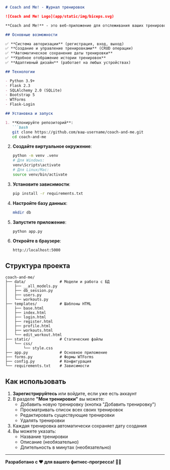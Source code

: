 ```markdown
# Coach and Me! - Журнал тренировок

![Coach and Me! Logo](app/static/img/biceps.svg)

**Coach and Me!** - это веб-приложение для отслеживания ваших тренировок в тренажерном зале. Система позволяет удобно вести журнал занятий, фиксировать результаты и отслеживать прогресс.

## Основные возможности

✅ **Система авторизации** (регистрация, вход, выход)  
✅ **Создание и управление тренировками** (CRUD операции)  
✅ **Автоматическое сохранение даты тренировки**  
✅ **Удобное отображение истории тренировок**  
✅ **Адаптивный дизайн** (работает на любых устройствах)  

## Технологии

- Python 3.9+
- Flask 2.3
- SQLAlchemy 2.0 (SQLite)
- Bootstrap 5
- WTForms
- Flask-Login

## Установка и запуск

1. **Клонируйте репозиторий**:
   ```bash
   git clone https://github.com/ваш-username/coach-and-me.git
   cd coach-and-me
   ```

2. **Создайте виртуальное окружение**:
   ```bash
   python -m venv .venv
   # Для Windows:
   venv\Scripts\activate
   # Для Linux/Mac:
   source venv/bin/activate
   ```

3. **Установите зависимости**:
   ```bash
   pip install -r requirements.txt
   ```

4. **Настройте базу данных**:
   ```bash
   mkdir db
   ```

5. **Запустите приложение**:
   ```bash
   python app.py
   ```

6. **Откройте в браузере**:
   ```
   http://localhost:5000
   ```

## Структура проекта

```
coach-and-me/
├── data/               # Модели и работа с БД
│   ├── __all_models.py
│   ├── db_session.py
│   ├── users.py
│   └── workouts.py
├── templates/          # Шаблоны HTML
│   ├── base.html
│   ├── index.html
│   ├── login.html
│   ├── register.html
│   ├── profile.html
│   ├── workouts.html
│   └── edit_workout.html
├── static/             # Статические файлы
│   └── css/
│       └── style.css
├── app.py              # Основное приложение
├── forms.py            # Формы WTForms
├── config.py           # Конфигурация
└── requirements.txt    # Зависимости
```

## Как использовать

1. **Зарегистрируйтесь** или войдите, если уже есть аккаунт
2. В разделе **"Мои тренировки"** вы можете:
   - Добавить новую тренировку (кнопка "Добавить тренировку")
   - Просматривать список всех своих тренировок
   - Редактировать существующие тренировки
   - Удалять тренировки
3. Каждая тренировка автоматически сохраняет дату создания
4. Вы можете указать:
   - Название тренировки
   - Описание (необязательно)
   - Длительность в минутах (необязательно)

---

**Разработано с ❤️ для вашего фитнес-прогресса!** 🏋️‍♂️
```